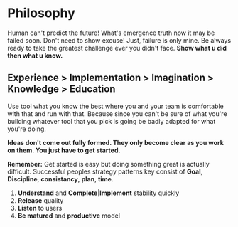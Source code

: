 # Philosophy
Human can't predict the future! What's emergence truth now it may be failed soon. Don't need to show excuse! Just, failure is only mine. Be always ready to take the greatest challenge ever you didn't face. **Show what u did then what u know.**

Experience > Implementation > Imagination > Knowledge > Education
-----------------------------------------------------------------
Use tool what you know the best where you and your team is comfortable with that and run with that. Because since you can't be sure of what you're building whatever tool that you pick is going be badly adapted for what you're doing. 

**Ideas don't come out fully formed. They only become clear as you work on them. You just have to get started.**

**Remember:** Get started is easy but doing something great is actually difficult. Successful peoples strategy patterns key consist of **Goal**, **Discipline**, **consistancy**, **plan**, **time**.

1. **Understand** and **Complete**|**Implement** stability quickly
2. **Release** quality
3. **Listen** to users
4. **Be matured** and **productive** model


